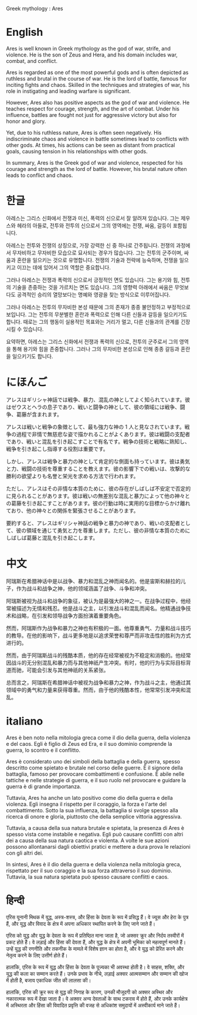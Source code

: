 Greek mythology : Ares

# English

Ares is well known in Greek mythology as the god of war, strife, and violence. He is the son of Zeus and Hera, and his domain includes war, combat, and conflict.

Ares is regarded as one of the most powerful gods and is often depicted as ruthless and brutal in the course of war. He is the lord of battle, famous for inciting fights and chaos. Skilled in the techniques and strategies of war, his role in instigating and leading warfare is significant.

However, Ares also has positive aspects as the god of war and violence. He teaches respect for courage, strength, and the art of combat. Under his influence, battles are fought not just for aggressive victory but also for honor and glory.

Yet, due to his ruthless nature, Ares is often seen negatively. His indiscriminate chaos and violence in battle sometimes lead to conflicts with other gods. At times, his actions can be seen as distant from practical goals, causing tension in his relationships with other gods.

In summary, Ares is the Greek god of war and violence, respected for his courage and strength as the lord of battle. However, his brutal nature often leads to conflict and chaos.

# 한글

아레스는 그리스 신화에서 전쟁과 미신, 폭력의 신으로서 잘 알려져 있습니다. 그는 제우스와 헤라의 아들로, 전투와 전투의 신으로서 그의 영역에는 전쟁, 싸움, 갈등이 포함됩니다.

아레스는 전투와 전쟁의 상징으로, 가장 강력한 신 중 하나로 간주됩니다. 전쟁의 과정에서 무자비하고 무자비한 모습으로 묘사되는 경우가 많습니다. 그는 전투의 군주이며, 싸움과 혼란을 일으키는 것으로 유명합니다. 전쟁의 기술과 전략에 능숙하며, 전쟁을 일으키고 이끄는 데에 있어서 그의 역할은 중요합니다.

그러나 아레스는 전쟁과 폭력의 신으로서 긍정적인 면도 있습니다. 그는 용기와 힘, 전투의 기술을 존중하는 것을 가르치는 면도 있습니다. 그의 영향력 아래에서 싸움은 무엇보다도 공격적인 승리의 열망보다는 명예와 영광을 찾는 방식으로 이루어집니다.

그러나 아레스는 전투의 무자비한 본성 때문에 그의 존재가 종종 불안정하고 부정적으로 보입니다. 그는 전투의 무분별한 혼란과 폭력으로 인해 다른 신들과 갈등을 일으키기도 합니다. 때로는 그의 행동이 실용적인 목표와는 거리가 멀고, 다른 신들과의 관계를 긴장시킬 수 있습니다.

요약하면, 아레스는 그리스 신화에서 전쟁과 폭력의 신으로, 전투의 군주로서 그의 영역을 통해 용기와 힘을 존중합니다. 그러나 그의 무자비한 본성으로 인해 종종 갈등과 혼란을 일으키기도 합니다.

# にほんご

アレスはギリシャ神話では戦争、暴力、混乱の神としてよく知られています。彼はゼウスとヘラの息子であり、戦いと闘争の神として、彼の領域には戦争、闘争、葛藤が含まれます。

アレスは戦いと戦争の象徴として、最も強力な神の 1 人と見なされています。戦争の過程で非情で無慈悲な姿で描かれることがよくあります。彼は戦闘の支配者であり、戦いと混乱を引き起こすことで有名です。戦争の技術と戦略に熟知し、戦争を引き起こし指導する役割は重要です。

しかし、アレスは戦争と暴力の神として肯定的な側面も持っています。彼は勇気と力、戦闘の技術を尊重することを教えます。彼の影響下での戦いは、攻撃的な勝利の欲望よりも名誉と栄光を求める方法で行われます。

ただし、アレスはその非情な本質のために、彼の存在がしばしば不安定で否定的に見られることがあります。彼は戦いの無差別な混乱と暴力によって他の神々との葛藤を引き起こすことがあります。彼の行動は時に実用的な目標からかけ離れており、他の神々との関係を緊張させることがあります。

要約すると、アレスはギリシャ神話の戦争と暴力の神であり、戦いの支配者として、彼の領域を通じて勇気と力を尊重します。ただし、彼の非情な本質のためにしばしば葛藤と混乱を引き起こします。

# 中文

阿瑞斯在希腊神话中是以战争、暴力和混乱之神而闻名的。他是宙斯和赫拉的儿子，作为战斗和战争之神，他的领域涵盖了战争、斗争和冲突。

阿瑞斯被视为战斗和战争的象征，被认为是最强大的神之一。在战争过程中，他经常被描述为无情和残忍。他是战斗之主，以引发战斗和混乱而闻名。他精通战争技术和战略，在引发和领导战争方面扮演着重要角色。

然而，阿瑞斯作为战争和暴力之神也有积极的一面。他尊重勇气、力量和战斗技巧的教导。在他的影响下，战斗更多地是以追求荣誉和尊严而非攻击性的胜利为方式进行的。

然而，由于阿瑞斯战斗的残酷本质，他的存在经常被视为不稳定和消极的。他经常因战斗的无分别混乱和暴力而与其他神祇产生冲突。有时，他的行为与实际目标背道而驰，可能会引发与其他神祇的关系紧张。

总而言之，阿瑞斯在希腊神话中被视为战争和暴力之神，作为战斗之主，他通过其领域中的勇气和力量来获得尊重。然而，由于他的残酷本性，他常常引发冲突和混乱。

# italiano

Ares è ben noto nella mitologia greca come il dio della guerra, della violenza e del caos. Egli è figlio di Zeus ed Era, e il suo dominio comprende la guerra, lo scontro e il conflitto.

Ares è considerato uno dei simboli della battaglia e della guerra, spesso descritto come spietato e brutale nel corso delle guerre. È il signore della battaglia, famoso per provocare combattimenti e confusione. È abile nelle tattiche e nelle strategie di guerra, e il suo ruolo nel provocare e guidare la guerra è di grande importanza.

Tuttavia, Ares ha anche un lato positivo come dio della guerra e della violenza. Egli insegna il rispetto per il coraggio, la forza e l'arte del combattimento. Sotto la sua influenza, la battaglia si svolge spesso alla ricerca di onore e gloria, piuttosto che della semplice vittoria aggressiva.

Tuttavia, a causa della sua natura brutale e spietata, la presenza di Ares è spesso vista come instabile e negativa. Egli può causare conflitti con altri dei a causa della sua natura caotica e violenta. A volte le sue azioni possono allontanarsi dagli obiettivi pratici e mettere a dura prova le relazioni con gli altri dei.

In sintesi, Ares è il dio della guerra e della violenza nella mitologia greca, rispettato per il suo coraggio e la sua forza attraverso il suo dominio. Tuttavia, la sua natura spietata può spesso causare conflitti e caos.

# हिन्दी

एरिस यूनानी मिथक में युद्ध, अस्त्र-शस्त्र, और हिंसा के देवता के रूप में प्रसिद्ध हैं। वे ज्यूस और हेरा के पुत्र हैं, और युद्ध और विवाद के क्षेत्र में अपना अधिकार स्थापित करने के लिए जाने जाते हैं।

एरिस को युद्ध और युद्ध के देवता के रूप में प्रतिष्ठित माना जाता है, जो अक्सर क्रूर और निर्दय तस्वीरों में प्रकट होते हैं। वे लड़ाई और हिंसा की देवता हैं, और युद्ध के क्षेत्र में अपनी भूमिका को महत्वपूर्ण मानते हैं। उन्हें युद्ध की रणनीति और तकनीक के मामले में विशेष ज्ञान का होता है, और वे युद्ध को प्रेरित करने और नेतृत्व करने के लिए उत्तीर्ण होते हैं।

हालांकि, एरिस के रूप में युद्ध और हिंसा के देवता के पूज्यका भी अवस्था होती है। वे साहस, शक्ति, और युद्ध की कला का सम्मान करते हैं। उनके प्रभाव के नीचे, लड़ाई अक्सर आत्मसम्मान और सम्मान की खोज में होती है, बजाय एकाधिक जीत की लालसा की।

हालांकि, एरिस की क्रूर रूप से युद्ध की निगाह के कारण, उनकी मौजूदगी को अक्सर अस्थिर और नकारात्मक रूप में देखा जाता है। वे अक्सर अन्य देवताओं के साथ टकराव में होते हैं, और उनके कार्यक्षेत्र में अस्थिरता और हिंसा की विवादित प्रवृत्ति की वजह से अधिकांश समुदायों में अस्वीकार्य माने जाते हैं।
